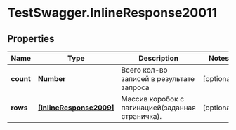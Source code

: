 # TestSwagger.InlineResponse20011

## Properties

Name | Type | Description | Notes
------------ | ------------- | ------------- | -------------
**count** | **Number** | Всего кол-во записей в результате запроса | [optional] 
**rows** | [**[InlineResponse2009]**](InlineResponse2009.md) | Массив коробок c пагинацией(заданная страничка). | [optional] 


